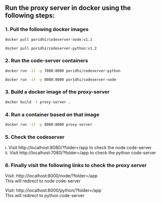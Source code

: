 ## Run the proxy server in docker using the following steps:

### 1. Pull the following docker images 
```bash
docker pull poridhi/codeserver-node:v1.1
```
```bash
docker pull poridhi/codeserver-python:v1.2
```


### 2. Run the code-server containers
```bash
docker run -it -p 7080:8080 poridhi/codeserver-python
```

```bash
docker run -it -p 8080:8080 poridhi/codeserver-node
```


### 3. Build a docker image of the proxy-server

```bash
docker build -t proxy-server .
```
### 4. Run a container based on that image

```bash
docker run -it -p 8080:8080 proxy-server
```

### 5. Check the codeserver

i. Visit http://localhost:8080/?folder=/app to check the node code-server </br>
ii. Visit http://localhost:7080/?folder=/app to check the python code-server

### 6. Finally visit the following links to check the proxy server
Visit: http://localhost:8000/node/?folder=/app 
</br>
This will redirect to node code-server
</br>


Visit: http://localhost:8000/python/?folder=/app 
</br>
This will redirect to python code-server


